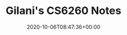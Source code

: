 ---
title : "Gilani's CS6260 Notes"
lead: "I keep my notes in Markdown. One day I decided to share."
description: "These are my OMSCS CS6260 Notes"
date: 2020-10-06T08:47:36+00:00
lastmod: 2020-10-06T08:47:36+00:00
draft: false
images: []
---